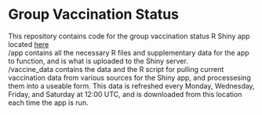 # Group Vaccination Status
This repository contains code for the group vaccination status R Shiny app located [here](https://shiney.zoology.ubc.ca/wiley/GroupVaccinationStatus/) <br>
/app contains all the necessary R files and supplementary data for the app to function, and is what is uploaded to the Shiny server. <br>
/vaccine_data contains the data and the R script for pulling current vaccination data from various sources for the Shiny app, and processesing them into a useable form. This data is refreshed every Monday, Wednesday, Friday, and Saturday at 12:00 UTC, and is downloaded from this location each time the app is run. <br>
